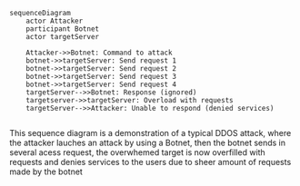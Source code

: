 ``` mermaid
sequenceDiagram
    actor Attacker
    participant Botnet
    actor targetServer

    Attacker->>Botnet: Command to attack
    botnet->>targetServer: Send request 1
    botnet->>targetServer: Send request 2
    botnet->>targetServer: Send request 3
    botnet->>targetServer: Send request 4
    targetServer-->>Botnet: Response (ignored)
    targetserver->>targetServer: Overload with requests
    targetServer-->>Attacker: Unable to respond (denied services)
    
 ```
 This sequence diagram is a demonstration of a typical DDOS attack, where the attacker lauches an attack by using a Botnet, then the botnet sends in several acess request, the overwhemed target is now overfilled with requests and denies services to the users due to sheer amount of requests made by the botnet